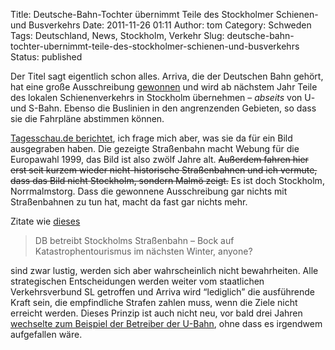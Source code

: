 Title: Deutsche-Bahn-Tochter übernimmt Teile des Stockholmer Schienen- und Busverkehrs
Date: 2011-11-26 01:11
Author: tom
Category: Schweden
Tags: Deutschland, News, Stockholm, Verkehr
Slug: deutsche-bahn-tochter-ubernimmt-teile-des-stockholmer-schienen-und-busverkehrs
Status: published

Der Titel sagt eigentlich schon alles. Arriva, die der Deutschen Bahn
gehört, hat eine große Ausschreibung
[gewonnen](http://sverigesradio.se/sida/artikel.aspx?programid=103&artikel=4816238)
und wird ab nächstem Jahr Teile des lokalen Schienenverkehrs in
Stockholm übernehmen – *abseits* von U- und S-Bahn. Ebenso die Buslinien
in den angrenzenden Gebieten, so dass sie die Fahrpläne abstimmen
können.

[Tagesschau.de
berichtet](http://tagesschau.de/wirtschaft/arriva112.html), ich frage
mich aber, was sie da für ein Bild ausgegraben haben. Die gezeigte
Straßenbahn macht Webung für die Europawahl 1999, das Bild ist also
zwölf Jahre alt. ~~Außerdem fahren hier erst seit kurzem wieder
nicht-historische Straßenbahnen und ich vermute, dass das Bild nicht
Stockholm, sondern Malmö zeigt.~~ Es ist doch Stockholm, Norrmalmstorg.
Dass die gewonnene Ausschreibung gar nichts mit Straßenbahnen zu tun
hat, macht da fast gar nichts mehr.

Zitate wie
[dieses](http://twitter.com/#!/datenschreck/status/140158379288047616)

> DB betreibt Stockholms Straßenbahn – Bock auf Katastrophentourismus im
> nächsten Winter, anyone?

sind zwar lustig, werden sich aber wahrscheinlich nicht bewahrheiten.
Alle strategischen Entscheidungen werden weiter vom staatlichen
Verkehrsverbund SL getroffen und Arriva wird “lediglich” die ausführende
Kraft sein, die empfindliche Strafen zahlen muss, wenn die Ziele nicht
erreicht werden. Dieses Prinzip ist auch nicht neu, vor bald drei Jahren
[wechselte zum Beispiel der Betreiber der
U-Bahn](http://www.fiket.de/2009/01/21/tunnelbana-wechselt-betreiber/),
ohne dass es irgendwem aufgefallen wäre.

